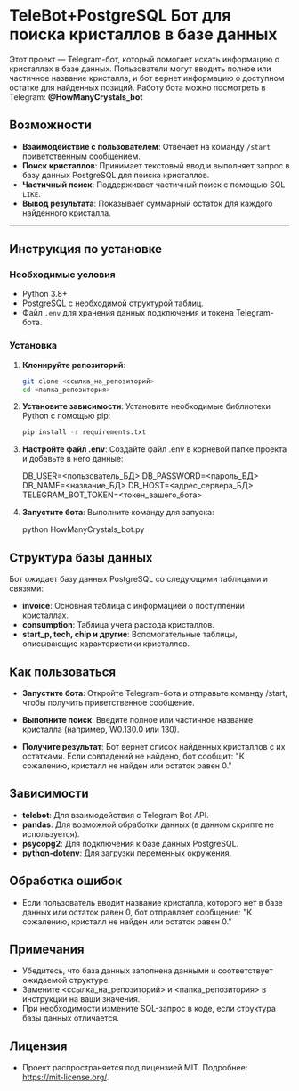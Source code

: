 # TeleBot+PostgreSQL Бот для поиска кристаллов в базе данных

Этот проект — Telegram-бот, который помогает искать информацию о кристаллах в базе данных. Пользователи могут вводить полное или частичное название кристалла, и бот вернет информацию о доступном остатке для найденных позиций. Работу бота можно посмотреть в Telegram: **@HowManyCrystals_bot**

## Возможности
- **Взаимодействие с пользователем**: Отвечает на команду `/start` приветственным сообщением.
- **Поиск кристаллов**: Принимает текстовый ввод и выполняет запрос в базу данных PostgreSQL для поиска кристаллов.
- **Частичный поиск**: Поддерживает частичный поиск с помощью SQL `LIKE`.
- **Вывод результата**: Показывает суммарный остаток для каждого найденного кристалла.

---

## Инструкция по установке

### Необходимые условия
- Python 3.8+
- PostgreSQL с необходимой структурой таблиц.
- Файл `.env` для хранения данных подключения и токена Telegram-бота.

### Установка

1. **Клонируйте репозиторий**:
   ```bash
   git clone <ссылка_на_репозиторий>
   cd <папка_репозитория>

2. **Установите зависимости**: Установите необходимые библиотеки Python с помощью pip:

   ```bash
   pip install -r requirements.txt

3. **Настройте файл .env**: Создайте файл .env в корневой папке проекта и добавьте в него данные:

   DB_USER=<пользователь_БД>
   DB_PASSWORD=<пароль_БД>
   DB_NAME=<название_БД>
   DB_HOST=<адрес_сервера_БД>
   TELEGRAM_BOT_TOKEN=<токен_вашего_бота>

4. **Запустите бота**: Выполните команду для запуска:
   
   python HowManyCrystals_bot.py

## Структура базы данных

Бот ожидает базу данных PostgreSQL со следующими таблицами и связями:
   - **invoice**: Основная таблица с информацией о поступлении кристаллах.
   - **consumption**: Таблица учета расхода кристаллов.
   - **start_p, tech, chip и другие**: Вспомогательные таблицы, описывающие характеристики кристаллов.

## Как пользоваться
   
   - **Запустите бота**: Откройте Telegram-бота и отправьте команду /start, чтобы получить приветственное сообщение.

   - **Выполните поиск**: Введите полное или частичное название кристалла (например, W0.130.0 или 130).

   - **Получите результат**: Бот вернет список найденных кристаллов с их остатками. Если совпадений не найдено, бот сообщит: "К сожалению, кристалл не найден или остаток равен 0."

## Зависимости

   - **telebot**: Для взаимодействия с Telegram Bot API.
   - **pandas**: Для возможной обработки данных (в данном скрипте не используется).
   - **psycopg2**: Для подключения к базе данных PostgreSQL.
   - **python-dotenv**: Для загрузки переменных окружения.

## Обработка ошибок

   - Если пользователь вводит название кристалла, которого нет в базе данных или остаток равен 0, бот отправляет сообщение: "К сожалению, кристалл не найден или остаток равен 0."

## Примечания

   - Убедитесь, что база данных заполнена данными и соответствует ожидаемой структуре.
   - Замените <ссылка_на_репозиторий> и <папка_репозитория> в инструкции на ваши значения.
   - При необходимости измените SQL-запрос в коде, если структура базы данных отличается.

## Лицензия

   - Проект распространяется под лицензией MIT. Подробнее: https://mit-license.org/.